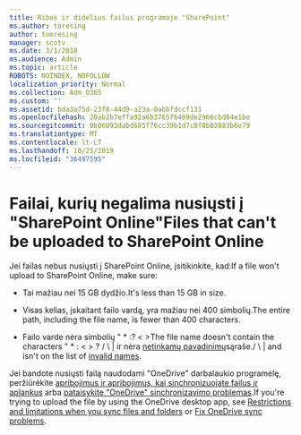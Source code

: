 ```yaml
---
title: Ribos ir didelius failus programoje "SharePoint"
ms.author: toresing
author: tomresing
manager: scotv
ms.date: 3/1/2018
ms.audience: Admin
ms.topic: article
ROBOTS: NOINDEX, NOFOLLOW
localization_priority: Normal
ms.collection: Adm_O365
ms.custom: ''
ms.assetid: bda3a75d-23f8-44d9-a23a-0abbfdccf131
ms.openlocfilehash: 20ab2b7effa92a6b3765f6469de2966cbd84e1be
ms.sourcegitcommit: 0b06093dabd685f76cc39b1d7c0f8b03883b6e79
ms.translationtype: MT
ms.contentlocale: lt-LT
ms.lasthandoff: 10/25/2019
ms.locfileid: "36497595"
---
```

# <a name="files-that-cant-be-uploaded-to-sharepoint-online"></a><span data-ttu-id="fe8f9-102">Failai, kurių negalima nusiųsti į "SharePoint Online"</span><span class="sxs-lookup"><span data-stu-id="fe8f9-102">Files that can't be uploaded to SharePoint Online</span></span>

<span data-ttu-id="fe8f9-103">Jei failas nebus nusiųsti į SharePoint Online, įsitikinkite, kad:</span><span class="sxs-lookup"><span data-stu-id="fe8f9-103">If a file won't upload to SharePoint Online, make sure:</span></span>
  
- <span data-ttu-id="fe8f9-104">Tai mažiau nei 15 GB dydžio.</span><span class="sxs-lookup"><span data-stu-id="fe8f9-104">It's less than 15 GB in size.</span></span>
    
- <span data-ttu-id="fe8f9-105">Visas kelias, įskaitant failo vardą, yra mažiau nei 400 simbolių.</span><span class="sxs-lookup"><span data-stu-id="fe8f9-105">The entire path, including the file name, is fewer than 400 characters.</span></span>
    
- <span data-ttu-id="fe8f9-106">Failo varde nėra simbolių " \* :? \< \></span><span class="sxs-lookup"><span data-stu-id="fe8f9-106">The file name doesn't contain the characters " \* : \< \> ?</span></span> <span data-ttu-id="fe8f9-107">/ \ | ir nėra [netinkamų pavadinimų](https://go.microsoft.com/fwlink/?linkid=866430)sąraše.</span><span class="sxs-lookup"><span data-stu-id="fe8f9-107">/ \ | and isn't on the list of [invalid names](https://go.microsoft.com/fwlink/?linkid=866430).</span></span>
    
<span data-ttu-id="fe8f9-108">Jei bandote nusiųsti failą naudodami "OneDrive" darbalaukio programėlę, peržiūrėkite [apribojimus ir apribojimus, kai sinchronizuojate failus ir aplankus](http://go.microsoft.com/fwlink/p/?LinkID=717734) arba [pataisykite "OneDrive" sinchronizavimo problemas](https://go.microsoft.com/fwlink/?linkid=866431).</span><span class="sxs-lookup"><span data-stu-id="fe8f9-108">If you're trying to upload the file by using the OneDrive desktop app, see [Restrictions and limitations when you sync files and folders](http://go.microsoft.com/fwlink/p/?LinkID=717734) or [Fix OneDrive sync problems](https://go.microsoft.com/fwlink/?linkid=866431).</span></span>
  

